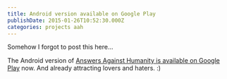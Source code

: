 ```yaml
---
title: Android version available on Google Play
publishDate: 2015-01-26T10:52:30.000Z
categories: projects aah
---
```


Somehow I forgot to post this here...

The Android version of <a href="https://play.google.com/store/apps/details?id=gregariousmammal.com.answersagainsthumanity" target="_blank">Answers Against Humanity is available on Google Play</a> now. And already attracting lovers and haters. :)
